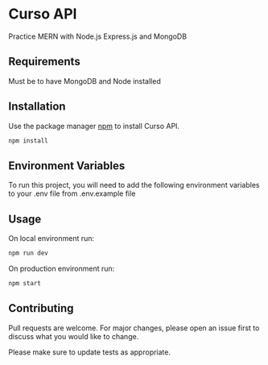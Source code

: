 # Curso API

Practice MERN with Node.js Express.js and MongoDB
## Requirements
Must be to have MongoDB and Node installed

## Installation

Use the package manager [npm](https://www.npmjs.com/) to install Curso API.

```bash
npm install
```
## Environment Variables

To run this project, you will need to add the following environment variables to your .env file from .env.example file

## Usage
On local environment run:

```bash
npm run dev

```
On production environment run:
```bash
npm start

```
## Contributing
Pull requests are welcome. For major changes, please open an issue first to discuss what you would like to change.

Please make sure to update tests as appropriate.
